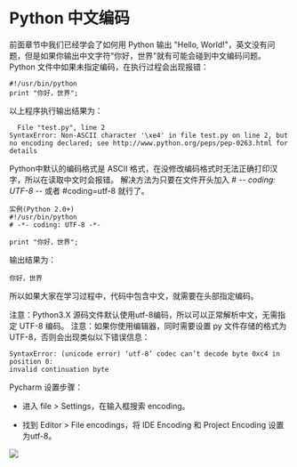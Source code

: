# Python 中文编码

前面章节中我们已经学会了如何用 Python 输出 "Hello, World!"，英文没有问题，但是如果你输出中文字符"你好，世界"就有可能会碰到中文编码问题。
Python 文件中如果未指定编码，在执行过程会出现报错：

```
#!/usr/bin/python
print "你好，世界";
```

以上程序执行输出结果为：

```
  File "test.py", line 2
SyntaxError: Non-ASCII character '\xe4' in file test.py on line 2, but no encoding declared; see http://www.python.org/peps/pep-0263.html for details
```

Python中默认的编码格式是 ASCII 格式，在没修改编码格式时无法正确打印汉字，所以在读取中文时会报错。
解决方法为只要在文件开头加入 # -*- coding: UTF-8 -*- 或者 #coding=utf-8 就行了。

```
实例(Python 2.0+)
#!/usr/bin/python
# -*- coding: UTF-8 -*-
 
print "你好，世界";
```

输出结果为：

```
你好，世界
```

所以如果大家在学习过程中，代码中包含中文，就需要在头部指定编码。

注意：Python3.X 源码文件默认使用utf-8编码，所以可以正常解析中文，无需指定 UTF-8 编码。
注意：如果你使用编辑器，同时需要设置 py 文件存储的格式为 UTF-8，否则会出现类似以下错误信息：

```
SyntaxError: (unicode error) ‘utf-8’ codec can’t decode byte 0xc4 in position 0:
invalid continuation byte
```


Pycharm 设置步骤：

- 进入 file > Settings，在输入框搜索 encoding。

- 找到 Editor > File encodings，将 IDE Encoding 和 Project Encoding 设置为utf-8。

![](http://www.runoob.com/wp-content/uploads/2014/12/pycharm-utf8.jpg)

